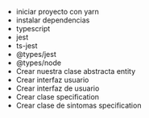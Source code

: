 - iniciar proyecto con yarn
- instalar dependencias
- typescript
- jest
- ts-jest
- @types/jest
- @types/node
- Crear nuestra clase abstracta entity
- Crear interfaz usuario
- Crear interfaz de usuario
- Crear clase specification
- Crear clase de sintomas specification
